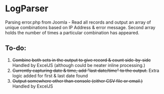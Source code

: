 # LogParser
Parsing error.php from Joomla - Read all records and output an array of unique combinations based on IP Address & error message. Second array holds the number of times a particular combination has appeared.

## To-do:
1. ~~Combine both sets in the output to give record & count side-by-side~~ Handled by ExcelJS (although could be neater inline processing.)
2. ~~Currently capturing date & time, add "last date/time" to the output.~~ Extra logic added for first & last date found
3. ~~Output somewhere other than console (either CSV file or email.)~~ Handled by ExcelJS

